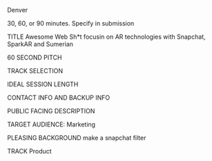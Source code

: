 Denver

30, 60, or 90 minutes.  Specify in submission

TITLE
	Awesome Web Sh*t focusin on AR technologies with Snapchat, SparkAR and Sumerian

60 SECOND PITCH 

TRACK SELECTION


IDEAL SESSION LENGTH

CONTACT INFO AND BACKUP INFO

PUBLIC FACING DESCRIPTION

TARGET AUDIENCE:  Marketing

PLEASING BACKGROUND
	make a snapchat filter


TRACK
	Product



